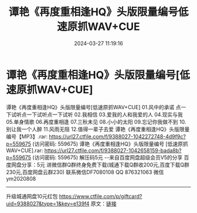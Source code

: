 ﻿---
title: 谭艳《再度重相逢HQ》头版限量编号低速原抓WAV+CUE
date: 2024-03-27 11:19:16
categories: 新碟专辑、稀有等精品
tags: 华语中文
---
# 谭艳《再度重相逢HQ》头版限量编号[低速原抓WAV+CUE]

谭艳《再度重相逢HQ》头版限量编号[低速原抓WAV+CUE]
01.风中的承诺
点一下试听点一下试听点一下试听
02.我相信
03.爱我的人和我爱的人
04.现实与我
05.单身情歌
06.再度重相逢
07.三秋未见
08.小小的太阳
09.忘记你我做不到
10.别让我一个人醉
11.风雨无阻
12.值得一辈子去爱
谭艳《再度重相逢HQ》头版限量编号【MP3】.rar:
https://url27.ctfile.com/f/9388027-1042272748-4d9f9c?p=559675
(访问密码: 559675)
谭艳《再度重相逢HQ》头版限量编号 [低速原抓WAV+CUE].rar:
https://url27.ctfile.com/f/9388027-1042658159-bada8b?p=559675
(访问密码: 559675)
解压码5元
--来自百度网盘超级会员V5的分享
百度网盘分享：5元
进微信群Q群终身免费下载(城通下载Q群收200元,百度下载Q群230元,百度网盘云群230)
联系微信DF7080108 QQ 876321063
微信ym2020808
**************************
升级城通网盘10元红包
https://www.ctfile.com/p/giftcard?uid=9388027&type=1&key=e139f4
原文：[链接](https://blog.sina.com.cn/s/blog_1647c7e76010314v2.html)